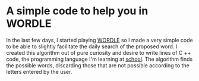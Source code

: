 # A simple code to help you in WORDLE
In the last few days, I started playing [WORDLE](https://www.nytimes.com/games/wordle/index.html) so I made a very simple code to be able to slightly facilitate the daily search of the proposed word.
I created this algorithm out of pure curiosity and desire to write lines of C ++ code, the programming language I'm learning at [school](https://www.liceodongnocchi.eu).
The algorithm finds the possible words, discarding those that are not possible according to the letters entered by the user.
